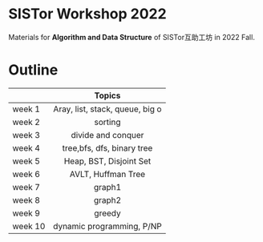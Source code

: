# SISTor Workshop 2022
Materials for **Algorithm and Data Structure** of SISTor互助工坊 in 2022 Fall.

# Outline
|        |             Topics              |
| ------ | :-----------------------------: |
| week 1 | Aray, list, stack, queue, big o |
| week 2 |             sorting             |
| week 3 |       divide and conquer        |
| week 4 |   tree,bfs, dfs, binary tree    |
| week 5 |     Heap, BST, Disjoint Set     |
| week 6 |        AVLT, Huffman Tree       |
| week 7 |              graph1             |
| week 8 |              graph2             |
| week 9 |              greedy             |
| week 10|     dynamic programming, P/NP   |

